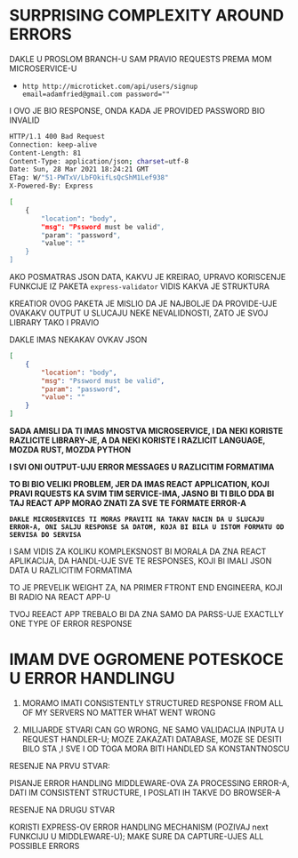 # SURPRISING COMPLEXITY AROUND ERRORS

DAKLE U PROSLOM BRANCH-U SAM PRAVIO REQUESTS PREMA MOM MICROSERVICE-U

- `http http://microticket.com/api/users/signup email=adamfried@gmail.com password=""`

I OVO JE BIO RESPONSE, ONDA KADA JE PROVIDED PASSWORD BIO INVALID

```zsh
HTTP/1.1 400 Bad Request
Connection: keep-alive
Content-Length: 81
Content-Type: application/json; charset=utf-8
Date: Sun, 28 Mar 2021 18:24:21 GMT
ETag: W/"51-PWTxV/LbFOkifLsQcShM1Lef938"
X-Powered-By: Express

[
    {
        "location": "body",
        "msg": "Pssword must be valid",
        "param": "password",
        "value": ""
    }
]
```

AKO POSMATRAS JSON DATA, KAKVU JE KREIRAO, UPRAVO KORISCENJE FUNKCIJE IZ PAKETA `express-validator` VIDIS KAKVA JE STRUKTURA

KREATIOR OVOG PAKETA JE MISLIO DA JE NAJBOLJE DA PROVIDE-UJE OVAKAKV OUTPUT U SLUCAJU NEKE NEVALIDNOSTI, ZATO JE SVOJ LIBRARY TAKO I PRAVIO

DAKLE IMAS NEKAKAV OVKAV JSON

```json
[
    {
        "location": "body",
        "msg": "Pssword must be valid",
        "param": "password",
        "value": ""
    }
]
```

**SADA AMISLI DA TI IMAS MNOSTVA MICROSERVICE, I DA NEKI KORISTE RAZLICITE LIBRARY-JE, A DA NEKI KORISTE I RAZLICIT LANGUAGE, MOZDA RUST, MOZDA PYTHON**

**I SVI ONI OUTPUT-UJU ERROR MESSAGES U RAZLICITIM FORMATIMA**

**TO BI BIO VELIKI PROBLEM, JER DA IMAS REACT APPLICATION, KOJI PRAVI RQUESTS KA SVIM TIM SERVICE-IMA, JASNO BI TI BILO DDA BI TAJ REACT APP MORAO ZNATI ZA SVE TE FORMATE ERROR-A**

**`DAKLE MICROSERVICES TI MORAS PRAVITI NA TAKAV NACIN DA U SLUCAJU ERROR-A, ONI SALJU RESPONSE SA DATOM, KOJA BI BILA U ISTOM FORMATU OD SERVISA DO SERVISA`**

I SAM VIDIS ZA KOLIKU KOMPLEKSNOST BI MORALA DA ZNA REACT APLIKACIJA, DA HANDL-UJE SVE TE RESPONSES, KOJI BI IMALI JSON DATA U RAZLICITIM FORMATIMA

TO JE PREVELIK WEIGHT ZA, NA PRIMER FTRONT END ENGINEERA, KOJI BI RADIO NA REACT APP-U

TVOJ REEACT APP TREBALO BI DA ZNA SAMO DA PARSS-UJE EXACTLLY ONE TYPE OF ERROR RESPONSE

# IMAM DVE OGROMENE POTESKOCE U ERROR HANDLINGU

1. MORAMO IMATI CONSISTENTLY STRUCTURED RESPONSE FROM ALL OF MY SERVERS NO MATTER WHAT WENT WRONG

2. MILIJARDE STVARI CAN GO WRONG, NE SAMO VALIDACIJA INPUTA U REQUEST HANDLER-U; MOZE ZAKAZATI DATABASE, MOZE SE DESITI BILO STA ,I SVE I OD TOGA MORA BITI HANDLED SA KONSTANTNOSCU 

RESENJE NA PRVU STVAR:

PISANJE ERROR HANDLING MIDDLEWARE-OVA ZA PROCESSING ERROR-A, DATI IM CONSISTENT STRUCTURE, I POSLATI IH TAKVE DO BROWSER-A

RESENJE NA DRUGU STVAR

KORISTI EXPRESS-OV ERROR HANDLING MECHANISM (POZIVAJ next FUNKCIJU U MIDDLEWARE-U); MAKE SURE DA CAPTURE-UJES ALL POSSIBLE ERRORS

